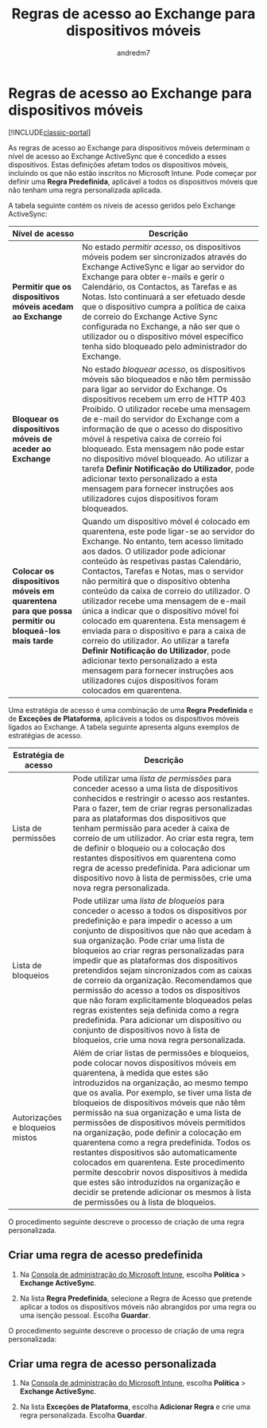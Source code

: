 ﻿---
title: "Regras de acesso ao Exchange para dispositivos móveis"
description: "As regras de acesso do Exchange ActiveSync para permitir ou bloquear as ligações do dispositivo com o EAS"
keywords: 
author: andredm7
ms.author: andredm
manager: angrobe
ms.date: 07/19/2016
ms.topic: article
ms.prod: 
ms.service: microsoft-intune
ms.technology: 
ms.assetid: 208b9f45-02d9-413a-b86a-8bad9b5008fa
ms.reviewer: muhosabe
ms.suite: ems
ms.custom: intune-classic
ms.translationtype: Human Translation
ms.sourcegitcommit: df3c42d8b52d1a01ddab82727e707639d5f77c16
ms.openlocfilehash: a57b1f51fabfdc8896ecbb5bfbe6422f40672b18
ms.contentlocale: pt-pt
ms.lasthandoff: 06/08/2017


---

# <a name="exchange-access-rules-for-mobile-devices"></a>Regras de acesso ao Exchange para dispositivos móveis

[!INCLUDE[classic-portal](../includes/classic-portal.md)]

As regras de acesso ao Exchange para dispositivos móveis determinam o nível de acesso ao Exchange ActiveSync que é concedido a esses dispositivos. Estas definições afetam todos os dispositivos móveis, incluindo os que não estão inscritos no Microsoft Intune. Pode começar por definir uma **Regra Predefinida**, aplicável a todos os dispositivos móveis que não tenham uma regra personalizada aplicada.

A tabela seguinte contém os níveis de acesso geridos pelo Exchange ActiveSync:

|Nível de acesso|Descrição|
|----------------|---------------|
|**Permitir que os dispositivos móveis acedam ao Exchange**|No estado *permitir acesso*, os dispositivos móveis podem ser sincronizados através do Exchange ActiveSync e ligar ao servidor do Exchange para obter e-mails e gerir o Calendário, os Contactos, as Tarefas e as Notas. Isto continuará a ser efetuado desde que o dispositivo cumpra a política de caixa de correio do Exchange Active Sync configurada no Exchange, a não ser que o utilizador ou o dispositivo móvel específico tenha sido bloqueado pelo administrador do Exchange.|
|**Bloquear os dispositivos móveis de aceder ao Exchange**|No estado *bloquear acesso*, os dispositivos móveis são bloqueados e não têm permissão para ligar ao servidor do Exchange. Os dispositivos recebem um erro de HTTP 403 Proibido. O utilizador recebe uma mensagem de e-mail do servidor do Exchange com a informação de que o acesso do dispositivo móvel à respetiva caixa de correio foi bloqueado. Esta mensagem não pode estar no dispositivo móvel bloqueado. Ao utilizar a tarefa **Definir Notificação do Utilizador**, pode adicionar texto personalizado a esta mensagem para fornecer instruções aos utilizadores cujos dispositivos foram bloqueados. |
|**Colocar os dispositivos móveis em quarentena para que possa permitir ou bloqueá-los mais tarde**|Quando um dispositivo móvel é colocado em quarentena, este pode ligar-se ao servidor do Exchange. No entanto, tem acesso limitado aos dados. O utilizador pode adicionar conteúdo às respetivas pastas Calendário, Contactos, Tarefas e Notas, mas o servidor não permitirá que o dispositivo obtenha conteúdo da caixa de correio do utilizador. O utilizador recebe uma mensagem de e-mail única a indicar que o dispositivo móvel foi colocado em quarentena. Esta mensagem é enviada para o dispositivo e para a caixa de correio do utilizador. Ao utilizar a tarefa **Definir Notificação do Utilizador**, pode adicionar texto personalizado a esta mensagem para fornecer instruções aos utilizadores cujos dispositivos foram colocados em quarentena.|

Uma estratégia de acesso é uma combinação de uma **Regra Predefinida** e de **Exceções de Plataforma**, aplicáveis a todos os dispositivos móveis ligados ao Exchange. A tabela seguinte apresenta alguns exemplos de estratégias de acesso.

|Estratégia de acesso|Descrição|
|-------------------|---------------|
|Lista de permissões|Pode utilizar uma *lista de permissões* para conceder acesso a uma lista de dispositivos conhecidos e restringir o acesso aos restantes. Para o fazer, tem de criar regras personalizadas para as plataformas dos dispositivos que tenham permissão para aceder à caixa de correio de um utilizador. Ao criar esta regra, tem de definir o bloqueio ou a colocação dos restantes dispositivos em quarentena como regra de acesso predefinida. Para adicionar um dispositivo novo à lista de permissões, crie uma nova regra personalizada.|
|Lista de bloqueios|Pode utilizar uma *lista de bloqueios* para conceder o acesso a todos os dispositivos por predefinição e para impedir o acesso a um conjunto de dispositivos que não que acedam à sua organização. Pode criar uma lista de bloqueios ao criar regras personalizadas para impedir que as plataformas dos dispositivos pretendidos sejam sincronizados com as caixas de correio da organização. Recomendamos que permissão do acesso a todos os dispositivos que não foram explicitamente bloqueados pelas regras existentes seja definida como a regra predefinida. Para adicionar um dispositivo ou conjunto de dispositivos novo à lista de bloqueios, crie uma nova regra personalizada.|
|Autorizações e bloqueios mistos|Além de criar listas de permissões e bloqueios, pode colocar novos dispositivos móveis em quarentena, à medida que estes são introduzidos na organização, ao mesmo tempo que os avalia. Por exemplo, se tiver uma lista de bloqueios de dispositivos móveis que não têm permissão na sua organização e uma lista de permissões de dispositivos móveis permitidos na organização, pode definir a colocação em quarentena como a regra predefinida. Todos os restantes dispositivos são automaticamente colocados em quarentena. Este procedimento permite descobrir novos dispositivos à medida que estes são introduzidos na organização e decidir se pretende adicionar os mesmos à lista de permissões ou à lista de bloqueios.|
O procedimento seguinte descreve o processo de criação de uma regra personalizada.

## <a name="create-a-default-access-rule"></a>Criar uma regra de acesso predefinida

1.  Na [Consola de administração do Microsoft Intune](https://manage.microsoft.com), escolha **Política** &gt; **Exchange ActiveSync**.

2.  Na lista **Regra Predefinida**, selecione a Regra de Acesso que pretende aplicar a todos os dispositivos móveis não abrangidos por uma regra ou uma isenção pessoal. Escolha **Guardar**.

O procedimento seguinte descreve o processo de criação de uma regra personalizada:

## <a name="create-a-custom-access-rule"></a>Criar uma regra de acesso personalizada

1. Na [Consola de administração do Microsoft Intune](https://manage.microsoft.com), escolha **Política** &gt; **Exchange ActiveSync**.

2.  Na lista **Exceções de Plataforma**, escolha **Adicionar Regra** e crie uma regra personalizada. Escolha **Guardar**.


